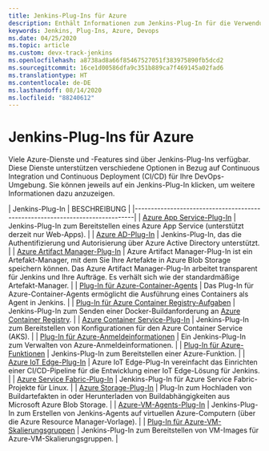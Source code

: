 ```yaml
---
title: Jenkins-Plug-Ins für Azure
description: Enthält Informationen zum Jenkins-Plug-In für die Verwendung mit Azure.
keywords: Jenkins, Plug-Ins, Azure, Devops
ms.date: 04/25/2020
ms.topic: article
ms.custom: devx-track-jenkins
ms.openlocfilehash: a8738ad8a66f85467527051f383975890fb5dcd2
ms.sourcegitcommit: 16ce1d00586dfa9c351b889ca7f469145a02fad6
ms.translationtype: HT
ms.contentlocale: de-DE
ms.lasthandoff: 08/14/2020
ms.locfileid: "88240612"
---
```

# <a name="jenkins-plug-ins-for-azure"></a>Jenkins-Plug-Ins für Azure

Viele Azure-Dienste und -Features sind über Jenkins-Plug-Ins verfügbar. Diese Dienste unterstützen verschiedene Optionen in Bezug auf Continuous Integration und Continuous Deployment (CI/CD) für Ihre DevOps-Umgebung. Sie können jeweils auf ein Jenkins-Plug-In klicken, um weitere Informationen dazu anzuzeigen.

| Jenkins-Plug-In | BESCHREIBUNG                                   |
|------------------------------------------------------------------------------|
| [Azure App Service-Plug-In](https://plugins.jenkins.io/azure-app-service)     | Jenkins-Plug-In zum Bereitstellen eines Azure App Service (unterstützt derzeit nur Web-Apps). | 
| [Azure AD-Plug-In](https://plugins.jenkins.io/azure-ad)                       | Jenkins-Plug-In, das die Authentifizierung und Autorisierung über Azure Active Directory unterstützt. | 
| [Azure Artifact Manager-Plug-In](https://plugins.jenkins.io/azure-artifact-manager) | Azure Artifact Manager-Plug-In ist ein Artefakt-Manager, mit dem Sie Ihre Artefakte in Azure Blob Storage speichern können. Das Azure Artifact Manager-Plug-In arbeitet transparent für Jenkins und Ihre Aufträge. Es verhält sich wie der standardmäßige Artefakt-Manager. | 
| [Plug-In für Azure-Container-Agents](https://plugins.jenkins.io/azure-container-agents) | Das Plug-In für Azure-Container-Agents ermöglicht die Ausführung eines Containers als Agent in Jenkins. | 
| [Plug-In für Azure Container Registry-Aufgaben](https://plugins.jenkins.io/azure-container-registry-tasks)       | Jenkins-Plug-In zum Senden einer Docker-Buildanforderung an [Azure Container Registry](/azure/container-registry/container-registry-tasks-overview). |
| [Azure Container Service-Plug-In](https://plugins.jenkins.io/azure-acs)       | Jenkins-Plug-In zum Bereitstellen von Konfigurationen für den Azure Container Service (AKS). | 
| [Plug-In für Azure-Anmeldeinformationen](https://plugins.jenkins.io/azure-credentials)      | Ein Jenkins-Plug-In zum Verwalten von Azure-Anmeldeinformationen. | 
| [Plug-In für Azure-Funktionen](https://plugins.jenkins.io/azure-function)           | Jenkins-Plug-In zum Bereitstellen einer Azure-Funktion. | 
| [Azure IoT Edge-Plug-In](https://plugins.jenkins.io/azure-iot-edge)           | Azure IoT Edge-Plug-In vereinfacht das Einrichten einer CI/CD-Pipeline für die Entwicklung einer IoT Edge-Lösung für Jenkins. | 
| [Azure Service Fabric-Plug-In](https://plugins.jenkins.io/service-fabric)     | Jenkins-Plug-In für Azure Service Fabric-Projekte für Linux. |
| [Azure Storage-Plug-In](https://plugins.jenkins.io/windows-azure-storage)     | Plug-In zum Hochladen von Buildartefakten in oder Herunterladen von Buildabhängigkeiten aus Microsoft Azure Blob Storage. | 
| [Azure-VM-Agents-Plug-In](https://plugins.jenkins.io/azure-vm-agents)         | Jenkins-Plug-In zum Erstellen von Jenkins-Agents auf virtuellen Azure-Computern (über die Azure Resource Manager-Vorlage). | 
| [Plug-In für Azure-VM-Skalierungsgruppen](https://plugins.jenkins.io/azure-vmss)           | Jenkins-Plug-In zum Bereitstellen von VM-Images für Azure-VM-Skalierungsgruppen. | 